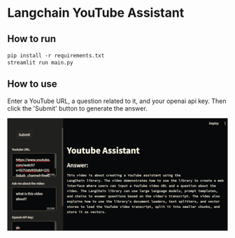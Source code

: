 # Langchain YouTube Assistant
## How to run
```commandline
pip install -r requirements.txt
streamlit run main.py
```

## How to use
Enter a YouTube URL, a question related to it, and your openai api key. Then click the 'Submit' button to generate 
the answer. 

![](./images/image.png)
